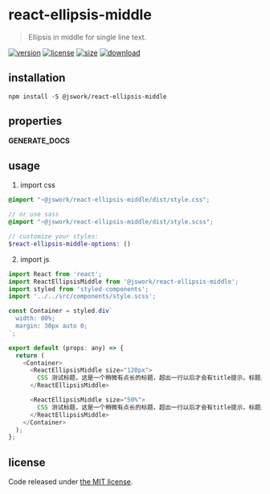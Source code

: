 # react-ellipsis-middle
> Ellipsis in middle for single line text.

[![version][version-image]][version-url]
[![license][license-image]][license-url]
[![size][size-image]][size-url]
[![download][download-image]][download-url]

## installation
```shell
npm install -S @jswork/react-ellipsis-middle
```

## properties
__GENERATE_DOCS__

## usage
1. import css
  ```scss
  @import "~@jswork/react-ellipsis-middle/dist/style.css";

  // or use sass
  @import "~@jswork/react-ellipsis-middle/dist/style.scss";

  // customize your styles:
  $react-ellipsis-middle-options: ()
  ```
2. import js
  ```js
  import React from 'react';
  import ReactEllipsisMiddle from '@jswork/react-ellipsis-middle';
  import styled from 'styled-components';
  import '../../src/components/style.scss';

  const Container = styled.div`
    width: 80%;
    margin: 30px auto 0;
  `;

  export default (props: any) => {
    return (
      <Container>
        <ReactEllipsisMiddle size="120px">
          CSS 测试标题，这是一个稍微有点长的标题，超出一行以后才会有title提示，标题是 实现优惠券的技巧 - 2021-03-26
        </ReactEllipsisMiddle>

        <ReactEllipsisMiddle size="50%">
          CSS 测试标题，这是一个稍微有点长的标题，超出一行以后才会有title提示，标题是 实现优惠券的技巧 - 2021-03-26
        </ReactEllipsisMiddle>
      </Container>
    );
  };

  ```

## license
Code released under [the MIT license](https://github.com/afeiship/react-ellipsis-middle/blob/master/LICENSE.txt).

[version-image]: https://img.shields.io/npm/v/@jswork/react-ellipsis-middle
[version-url]: https://npmjs.org/package/@jswork/react-ellipsis-middle

[license-image]: https://img.shields.io/npm/l/@jswork/react-ellipsis-middle
[license-url]: https://github.com/afeiship/react-ellipsis-middle/blob/master/LICENSE.txt

[size-image]: https://img.shields.io/bundlephobia/minzip/@jswork/react-ellipsis-middle
[size-url]: https://github.com/afeiship/react-ellipsis-middle/blob/master/dist/react-ellipsis-middle.min.js

[download-image]: https://img.shields.io/npm/dm/@jswork/react-ellipsis-middle
[download-url]: https://www.npmjs.com/package/@jswork/react-ellipsis-middle
